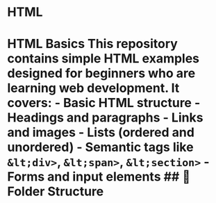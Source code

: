 # HTML
# HTML Basics  This repository contains simple HTML examples designed for beginners who are learning web development. It covers:  - Basic HTML structure - Headings and paragraphs - Links and images - Lists (ordered and unordered) - Semantic tags like `&lt;div>`, `&lt;span>`, `&lt;section>` - Forms and input elements  ## 📂 Folder Structure
